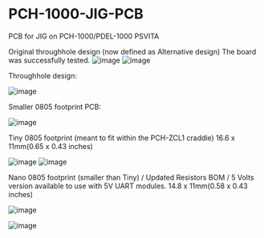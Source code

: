 # PCH-1000-JIG-PCB
PCB for JIG on PCH-1000/PDEL-1000 PSVITA

Original throughhole design (now defined as Alternative design)
The board was successfully tested.
![image](https://user-images.githubusercontent.com/203427/227500791-3c5b47f9-d491-48f5-9ebc-42fe5a4dbd85.png)
![image](https://user-images.githubusercontent.com/203427/227500906-a0003081-95c0-42fd-bc33-4cddedeb600d.png)


Throughhole design: 

![image](https://user-images.githubusercontent.com/203427/227498831-ceb81897-a547-4ceb-9d31-55ff941b60cf.png)


Smaller 0805 footprint PCB: 

![image](https://user-images.githubusercontent.com/203427/225348474-67f1b619-1317-4e49-8dcd-ff30cb4a7db6.png)


Tiny 0805 footprint (meant to fit within the PCH-ZCL1 craddle)
16.6 x 11mm(0.65 x 0.43 inches)

![image](https://user-images.githubusercontent.com/203427/225658495-ec06bd6f-8084-4344-b684-ed58eb531545.png)
![image](https://user-images.githubusercontent.com/203427/225658419-1a270cdc-9460-42ed-94f4-285438aee1ef.png)

Nano 0805 footprint (smaller than Tiny) / Updated Resistors BOM / 5 Volts version available to use with 5V UART modules.
14.8 x 11mm(0.58 x 0.43 inches)

![image](https://user-images.githubusercontent.com/203427/227506877-3af192a1-2e8c-4319-9034-aa9a998d90dc.png)

![image](https://github.com/mathieulh/PCH-1000-JIG-PCB/assets/203427/695ea0f9-4699-45fd-9cd2-5edc723a76be)

